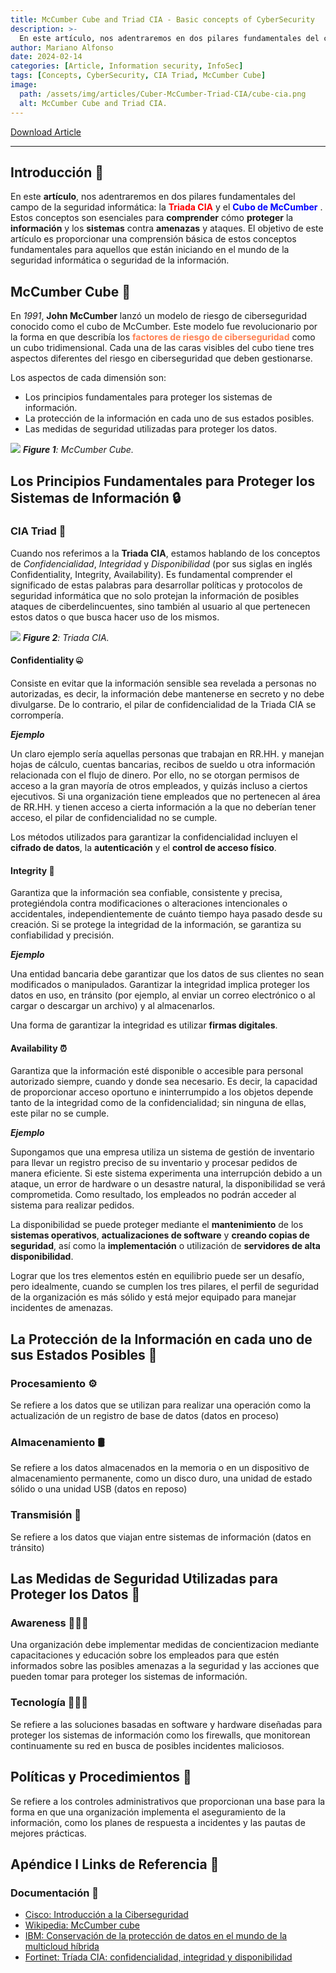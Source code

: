 ```yaml
---
title: McCumber Cube and Triad CIA - Basic concepts of CyberSecurity
description: >-
  En este artículo, nos adentraremos en dos pilares fundamentales del campo de la seguridad informática: la Triada CIA y el Cubo de McCumber. Estos conceptos son esenciales para comprender cómo proteger la información y los sistemas contra amenazas y ataques. El objetivo de este artículo es proporcionar una comprensión básica de estos conceptos fundamentales para aquellos que están iniciando en el mundo de la seguridad informática o seguridad de la información.
author: Mariano Alfonso
date: 2024-02-14
categories: [Article, Information security, InfoSec]
tags: [Concepts, CyberSecurity, CIA Triad, McCumber Cube]
image:
  path: /assets/img/articles/Cuber-McCumber-Triad-CIA/cube-cia.png
  alt: McCumber Cube and Triad CIA.
---
```


[Download Article](https://github.com/0mariano/0mariano.github.io/blob/master/PDFs%20and%20Tex/Articles/MAA-McCumber%20Cube-Triad%20CIA.pdf)

---

## Introducción 📄
En este **artículo**, nos adentraremos en dos pilares fundamentales del campo de la seguridad informática: la <span style="color:red"> **Triada CIA** </span>y el <span style="color:blue"> **Cubo de McCumber** </span>. Estos conceptos son esenciales para **comprender** cómo **proteger** la **información** y los **sistemas** contra **amenazas** y ataques. El objetivo de este artículo es proporcionar una comprensión básica de estos conceptos fundamentales para aquellos que están iniciando en el mundo de la seguridad informática o seguridad de la información.

## McCumber Cube 🎲
En _1991_, **John McCumber** lanzó un modelo de riesgo de ciberseguridad conocido como el cubo de McCumber.
Este modelo fue revolucionario por la forma en que describía los<span style="color:coral"> **factores de riesgo de ciberseguridad** </span> como un cubo
tridimensional. Cada una de las caras visibles del cubo tiene tres aspectos diferentes del riesgo en ciberseguridad que deben
gestionarse.

Los aspectos de cada dimensión son:

- Los principios fundamentales para proteger los sistemas de información.
- La protección de la información en cada uno de sus estados posibles.
- Las medidas de seguridad utilizadas para proteger los datos.

![](/assets/img/articles/Cuber-McCumber-Triad-CIA/cube_McCumber.png) _**Figure 1**: McCumber Cube._

## Los Principios Fundamentales para Proteger los Sistemas de Información 🔒
### CIA Triad 🔺
Cuando nos referimos a la **Triada CIA**, estamos hablando de los conceptos de _Confidencialidad_, _Integridad_ y _Disponibilidad_ (por sus siglas en inglés Confidentiality, Integrity, Availability). Es fundamental comprender el significado de estas palabras para desarrollar políticas y protocolos de seguridad informática que no solo protejan la información de posibles ataques de ciberdelincuentes, sino también al usuario al que pertenecen estos datos o que busca hacer uso de los mismos.

![](/assets/img/articles/Cuber-McCumber-Triad-CIA/CIA-Triad.jpg) _**Figure 2**: Triada CIA._

#### Confidentiality 🤐
Consiste en evitar que la información sensible sea revelada a personas no autorizadas, es decir, la información debe mantenerse en secreto y no debe divulgarse. De lo contrario, el pilar de confidencialidad de la Triada CIA se corrompería.

**_Ejemplo_**

Un claro ejemplo sería aquellas personas que trabajan en RR.HH. y manejan hojas de cálculo, cuentas bancarias, recibos de sueldo u otra información relacionada con el flujo de dinero. Por ello, no se otorgan permisos de acceso a la gran mayoría de otros empleados, y quizás incluso a ciertos ejecutivos. Si una organización tiene empleados que no pertenecen al área de RR.HH. y tienen acceso a cierta información a la que no deberían tener acceso, el pilar de confidencialidad no se cumple.

Los métodos utilizados para garantizar la confidencialidad incluyen el **cifrado de datos**, la **autenticación** y el **control de acceso físico**.

#### Integrity 🗿
Garantiza que la información sea confiable, consistente y precisa, protegiéndola contra modificaciones o alteraciones intencionales o accidentales, independientemente de cuánto tiempo haya pasado desde su creación. Si se protege la integridad de la información, se garantiza su confiabilidad y precisión.

**_Ejemplo_**

Una entidad bancaria debe garantizar que los datos de sus clientes no sean modificados o manipulados. Garantizar la integridad implica proteger los datos en uso, en tránsito (por ejemplo, al enviar un correo electrónico o al cargar o descargar un archivo) y al almacenarlos.
        
Una forma de garantizar la integridad es utilizar **firmas digitales**.

#### Availability ⏰​
Garantiza que la información esté disponible o accesible para personal autorizado siempre, cuando y donde sea necesario. Es decir, la capacidad de proporcionar acceso oportuno e ininterrumpido a los objetos depende tanto de la integridad como de la confidencialidad; sin ninguna de ellas, este pilar no se cumple.

**_Ejemplo_**

Supongamos que una empresa utiliza un sistema de gestión de inventario para llevar un registro preciso de su inventario y procesar pedidos de manera eficiente. Si este sistema experimenta una interrupción debido a un ataque, un error de hardware o un desastre natural, la disponibilidad se verá comprometida. Como resultado, los empleados no podrán acceder al sistema para realizar pedidos.

La disponibilidad se puede proteger mediante el **mantenimiento** de los **sistemas operativos**, **actualizaciones de software** y **creando copias de seguridad**, así como la **implementación** o utilización de **servidores de alta disponibilidad**.

Lograr que los tres elementos estén en equilibrio puede ser un desafío, pero idealmente, cuando se cumplen los tres pilares, el perfil de seguridad de la organización es más sólido y está mejor equipado para manejar incidentes de amenazas.

## La Protección de la Información en cada uno de sus Estados Posibles 🔄
### Procesamiento ​⚙️​
Se refiere a los datos que se utilizan para realizar una operación como la actualización de un registro de base de datos (datos en proceso)

### Almacenamiento 🛢️
Se refiere a los datos almacenados en la memoria o en un dispositivo de almacenamiento permanente, como un disco duro, una unidad de estado sólido o una unidad USB (datos en reposo)

### Transmisión 📡​
Se refiere a los datos que viajan entre sistemas de información (datos en tránsito)

## Las Medidas de Seguridad Utilizadas para Proteger los Datos 🔄
### Awareness 👨🏻‍🏫​
Una organización debe implementar medidas de concientizacion mediante capacitaciones y educación sobre los empleados para que estén informados sobre las posibles amenazas a la seguridad y las acciones que pueden tomar para proteger los sistemas de información.

### Tecnología 👨🏻‍💻​
Se refiere a las soluciones basadas en software y hardware diseñadas para proteger los sistemas de información como los firewalls, que monitorean continuamente su red en busca de posibles incidentes maliciosos.

## Políticas y Procedimientos 📑
Se refiere a los controles administrativos que proporcionan una base para la forma en que una organización implementa el aseguramiento de la información, como los planes de respuesta a incidentes y las pautas de mejores prácticas.

## Apéndice I Links de Referencia 📎
### Documentación ​📰​​
* [Cisco: Introducción a la Ciberseguridad](https://skillsforall.com/course/introduction-to-cybersecurity?courseLang=en-US)
* [Wikipedia: McCumber cube](https://en.wikipedia.org/wiki/McCumber_cube) 
* [IBM: Conservación de la protección de datos en el mundo de la multicloud híbrida](https://www.ibm.com/downloads/cas/OZ26LOBW) 
* [Fortinet: Tríada CIA: confidencialidad, integridad y disponibilidad](https://www.fortinet.com/lat/resources/cyberglossary/cia-triad)
